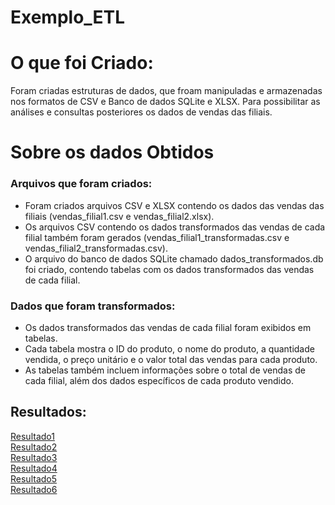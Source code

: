# Exemplo_ETL
<h1>O que foi Criado:</h1>
<p>Foram criadas estruturas de dados, que froam manipuladas e armazenadas nos formatos de CSV e Banco de dados SQLite e XLSX. Para possibilitar as análises e consultas posteriores os dados de vendas das filiais.</p>

<h1>Sobre os dados Obtidos</h1>
<h3>Arquivos que foram criados:</h3>
<ul>
  <li>Foram criados arquivos CSV e XLSX contendo os dados das vendas das filiais (vendas_filial1.csv e vendas_filial2.xlsx).</li>
  <li>Os arquivos CSV contendo os dados transformados das vendas de cada filial também foram gerados (vendas_filial1_transformadas.csv e vendas_filial2_transformadas.csv).</li>
  <li>O arquivo do banco de dados SQLite chamado dados_transformados.db foi criado, contendo tabelas com os dados transformados das vendas de cada filial.</li>
</ul>

<h3>Dados que foram transformados:</h3>
<ul>
  <li>Os dados transformados das vendas de cada filial foram exibidos em tabelas.</li>
  <li>Cada tabela mostra o ID do produto, o nome do produto, a quantidade vendida, o preço unitário e o valor total das vendas para cada produto.</li>
  <li>As tabelas também incluem informações sobre o total de vendas de cada filial, além dos dados específicos de cada produto vendido.</li>
</ul>
<h2>Resultados:</h2>
<a href="https://github.com/HillaryFerreira/ETL/assets/129438048/08451544-24c5-4a0f-af9a-4c2db5bfbb5c">Resultado1</a><br>
<a href="https://github.com/HillaryFerreira/ETL/assets/129438048/58a4ec20-3e23-453f-bd71-a0de2f6e7fd3">Resultado2</a><br>
<a href="https://github.com/HillaryFerreira/ETL/assets/129438048/82ad143b-9d3a-4ff2-a085-c8cada6df292">Resultado3</a><br>
<a href="https://github.com/HillaryFerreira/ETL/assets/129438048/b40a42e7-718b-4637-9927-574d12b47b7b">Resultado4</a><br>
<a href="https://github.com/HillaryFerreira/ETL/assets/129438048/3a8c3d71-76e5-4c74-b910-f96042b4d2ea">Resultado5</a><br>
<a href="https://github.com/HillaryFerreira/ETL/assets/129438048/40b8ce87-b395-4144-a667-f3978e6b7d7e">Resultado6</a>







